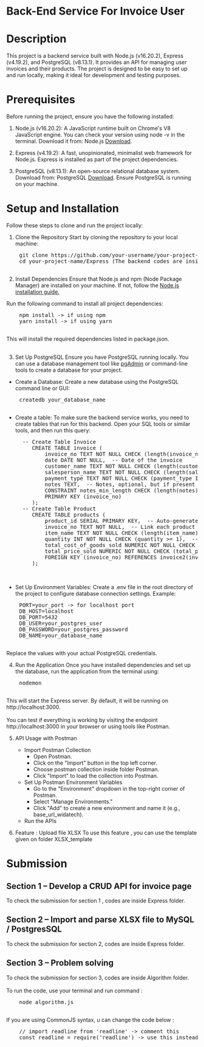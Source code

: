 # Back-End Service For Invoice User

# Description
This project is a backend service built with Node.js (v16.20.2), Express (v4.19.2), and PostgreSQL (v8.13.1). It provides an API for managing user invoices and their products. The project is designed to be easy to set up and run locally, making it ideal for development and testing purposes.

# Prerequisites
Before running the project, ensure you have the following installed:

1. Node.js (v16.20.2): A JavaScript runtime built on Chrome's V8 JavaScript engine.
    You can check your version using node -v in the terminal.
    Download it from: Node.js [Download](https://nodejs.org/en/download/package-manager).


2. Express (v4.19.2): A fast, unopinionated, minimalist web framework for Node.js.
    Express is installed as part of the project dependencies.

3. PostgreSQL (v8.13.1): An open-source relational database system.
    Download from: PostgreSQL [Download](https://www.postgresql.org/download/).
    Ensure PostgreSQL is running on your machine.

# Setup and Installation
Follow these steps to clone and run the project locally:
1. Clone the Repository
Start by cloning the repository to your local machine:
<div class="code-container">
  <pre id="command-text">
    git clone https://github.com/your-username/your-project-name.git
    cd your-project-name/Express (The backend codes are inside Express folder)
  </pre>
</div>

2. Install Dependencies
Ensure that Node.js and npm (Node Package Manager) are installed on your machine. If not, follow the [Node.js installation guide.](https://nodejs.org/en/learn/getting-started/how-to-install-nodejs)

Run the following command to install all project dependencies:
<div class="code-container">
  <pre id="command-text">
    npm install -> if using npm
    yarn install -> if using yarn
  </pre>
</div>
This will install the required dependencies listed in package.json.<br><br>

3. Set Up PostgreSQL
Ensure you have PostgreSQL running locally. You can use a database management tool like [pgAdmin](https://www.pgadmin.org/) or command-line tools to create a database for your project.
- Create a Database: Create a new database using the PostgreSQL command line or GUI:
<div class="code-container">
  <pre id="command-text">
    createdb your_database_name
  </pre>
</div>

- Create a table:
To make sure the backend service works, you need to create tables that run for this backend. Open your SQL tools or similar tools, and then run this query:
<div class="code-container">
  <pre id="command-text">
     -- Create Table Invoice
        CREATE TABLE invoice (
            invoice_no TEXT NOT NULL CHECK (length(invoice_no) >= 1),  -- Invoice number, must be at least 1 character
            date DATE NOT NULL,  -- Date of the invoice
            customer_name TEXT NOT NULL CHECK (length(customer_name) >= 2),  -- Customer name, must be at least 2 characters
            salesperson_name TEXT NOT NULL CHECK (length(salesperson_name) >= 2),  -- Salesperson name, must be at least 2 characters
            payment_type TEXT NOT NULL CHECK (payment_type IN ('CASH', 'CREDIT')),  -- Payment type, can be either "CASH" or "CREDIT"
            notes TEXT,  -- Notes, optional, but if present must be at least 5 characters
            CONSTRAINT notes_min_length CHECK (length(notes) >= 5 OR notes IS NULL),  -- Optional notes field with a min length of 5
            PRIMARY KEY (invoice_no)
        );
     -- Create Table Product
        CREATE TABLE products (
            product_id SERIAL PRIMARY KEY,  -- Auto-generated ID for each product sold
            invoice_no TEXT NOT NULL,  -- Link each product to an invoice
            item_name TEXT NOT NULL CHECK (length(item_name) >= 5),  -- Item name, must be at least 5 characters
            quantity INT NOT NULL CHECK (quantity >= 1),  -- Quantity sold, must be at least 1
            total_cost_of_goods_sold NUMERIC NOT NULL CHECK (total_cost_of_goods_sold >= 0),  -- Total cost of goods sold, must be at least 0
            total_price_sold NUMERIC NOT NULL CHECK (total_price_sold >= 0),  -- Total price sold, must be at least 0
            FOREIGN KEY (invoice_no) REFERENCES invoice2(invoice_no) ON DELETE CASCADE  -- Link to the invoices table
        );

  </pre>
</div>

- Set Up Environment Variables: Create a .env file in the root directory of the project to configure database connection settings. Example:
<div class="code-container">
  <pre id="command-text">
    PORT=your_port -> for localhost port
    DB_HOST=localhost
    DB_PORT=5432
    DB_USER=your_postgres_user
    DB_PASSWORD=your_postgres_password
    DB_NAME=your_database_name
  </pre>
</div>
Replace the values with your actual PostgreSQL credentials.

4. Run the Application
Once you have installed dependencies and set up the database, run the application from the terminal using:
<div class="code-container">
  <pre id="command-text">
    nodemon
  </pre>
</div>
This will start the Express server. By default, it will be running on http://localhost:3000. <br><br

You can test if everything is working by visiting the endpoint http://localhost:3000 in your browser or using tools like Postman.

5. API Usage with Postman
   - Import Postman Collection
     * Open Postman.
     * Click on the "Import" button in the top left corner.
     * Choose postman collection inside folder Postman.
     * Click "Import" to load the collection into Postman.
   - Set Up Postman Environment Variables
     * Go to the "Environment" dropdown in the top-right corner of Postman.
     * Select "Manage Environments."
     * Click "Add" to create a new environment and name it (e.g., base_url_widatech).
   - Run the APIs

6. Feature : Upload file XLSX
To use this feature , you can use the template given on folder XLSX_template

# Submission
## Section 1 – Develop a CRUD API for invoice page
To check the submission for section 1 , codes are inside Express folder.  
## Section 2 – Import and parse XLSX file to MySQL / PostgresSQL
To check the submission for section 2, codes are inside Express folder.
## Section 3 – Problem solving
To check the submission for section 3, codes are inside Algorithm folder.<br><br>
To run the code, use your terminal and run command :
<div class="code-container">
  <pre id="command-text">
    node algorithm.js
  </pre>
</div>
If you are using CommonJS syntax, u can change the code below :
<div class="code-container">
  <pre id="command-text">
    // import readline from 'readline' -> comment this
    const readline = require('readline') -> use this instead
  </pre>
</div>

